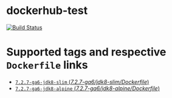 # dockerhub-test

[![Build
Status](https://travis-ci.org/igor-baiborodine/dockerhub-test.svg?branch=master)](https://travis-ci.org/igor-baiborodine/dockerhub-test)

# Supported tags and respective `Dockerfile` links

-  [`7.2.7-ga6-jdk8-slim` (*7.2.7-ga6/jdk8-slim/Dockerfile*)](https://github.com/igor-baiborodine/dockerhub-test/blob/5c448a255404c39e375e28c9c8829c878a1ed81b/7.2.7-ga6/jdk8-slim/Dockerfile)
-  [`7.2.7-ga6-jdk8-alpine` (*7.2.7-ga6/jdk8-alpine/Dockerfile*)](https://github.com/igor-baiborodine/dockerhub-test/blob/e6d1c8f2fcd27b1b3c1491d3fc10cf2cea66e476/7.2.7-ga6/jdk8-alpine/Dockerfile)

